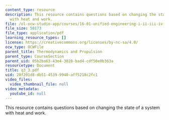 ```yaml
---
content_type: resource
description: This resource contains questions based on changing the state of a system
  with heat and work.
file: /ol-ocw-studio-app/courses/16-01-unified-engineering-i-ii-iii-iv-fall-2005-spring-2006/20f201d8db5145399940aff5218c2fc1_q3_3.pdf
file_size: 50173
file_type: application/pdf
learning_resource_types: []
license: https://creativecommons.org/licenses/by-nc-sa/4.0/
ocw_type: OCWFile
parent_title: Thermodynamics and Propulsion
parent_type: CourseSection
parent_uid: 05b2ba63-43e4-3028-bad4-cdf50e0b363a
resourcetype: Document
title: q3_3.pdf
uid: 20f201d8-db51-4539-9940-aff5218c2fc1
video_files:
  video_thumbnail_file: null
video_metadata:
  youtube_id: null
---
```

This resource contains questions based on changing the state of a system with heat and work.